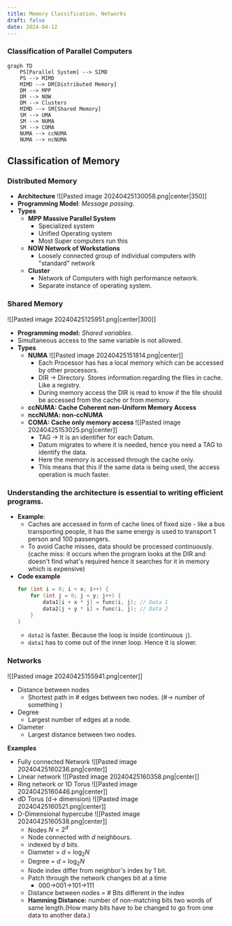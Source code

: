 ```yaml
---
title: Memory Classification, Networks
draft: false
date: 2024-04-12
---
```


### Classification of Parallel Computers
```mermaid
graph TD
    PS[Parallel System] --> SIMD
    PS --> MIMD
    MIMD --> DM[Distributed Memory]
    DM --> MPP
    DM --> NOW
    DM --> Clusters
    MIMD --> SM[Shared Memory]
    SM --> UMA
    SM --> NUMA
    SM --> COMA
    NUMA --> ccNUMA
    NUMA --> ncNUMA
```
## Classification of Memory 
### Distributed Memory
- **Architecture**
![[Pasted image 20240425130058.png|center|350]]
- **Programming Model**: *Message passing*. 
- **Types**
	- **MPP Massive Parallel System**
		- Specialized system 
		- Unified Operating system 
		- Most Super computers run this
	- **NOW Network of Workstations** 
		- Loosely connected group of individual computers with "standard" network
	- **Cluster**
		- Network of Computers with high performance network.
		- Separate instance of operating system. 
### Shared Memory
![[Pasted image 20240425125951.png|center|300]]
- **Programming model:** *Shared variables*.
- Simultaneous access to the same variable is not allowed. 
- **Types**
	- **NUMA**
		![[Pasted image 20240425151814.png|center]]
		- Each Processor has has a local memory which can be accessed by other processors. 
		- DIR -> Directory. Stores information regarding the files in cache. Like a registry. 
		- During memory access the DIR is read to know if the file should be accessed from the cache or from memory. 
	- **ccNUMA: Cache Coherent non-Uniform Memory Access**
	- **nccNUMA: non-ccNUMA**
	- **COMA: Cache only memory access** 
		![[Pasted image 20240425153025.png|center]]
		- TAG -> It is an identifier for each Datum. 
		- Datum migrates to where it is needed, hence you need a TAG to identify the data. 
		- Here the memory is accessed through the cache only. 
		- This means that this if the same data is being used, the access operation is much faster. 

### Understanding the architecture is essential to writing efficient programs. 
- **Example**: 
	- Caches are accessed in form of cache lines of fixed size - like a bus transporting people, it has the same energy is used to transport 1 person and 100 passengers. 
	- To avoid Cache misses, data should be processed continuously. (cache miss: it occurs when the program looks at the DIR and doesn't find what's required hence it searches for it in memory which is expensive)
- **Code example** 
	```c
	for (int i = 0; i < x; i++) {
	    for (int j = 0; j < y; j++) {
	        data1[i + x * j] = func(i, j); // Data 1 
	        data2[j + y * i] = func(i, j); // Data 2
	    }
	}
	```
	- `data2` is faster. Because the loop is inside (continuous `j`). 
	- `data1` has to come out of the inner loop. Hence it is slower.

### Networks
![[Pasted image 20240425155941.png|center]]
- Distance between nodes
	- Shortest path in # edges between two nodes. (#-> number of something )
- Degree
	- Largest number of edges at a node. 
- Diameter
	- Largest distance between two nodes. 

**Examples**
- Fully connected Network
![[Pasted image 20240425160236.png|center]]
- Linear network
	![[Pasted image 20240425160358.png|center]]
- Ring network or 1D Torus
	![[Pasted image 20240425160446.png|center]]
- dD Torus (d-> dimension)
	![[Pasted image 20240425160521.png|center]]
- D-Dimensional hypercube
	 ![[Pasted image 20240425160538.png|center]]
	- Nodes $N= 2^d$ 
	- Node connected with $d$ neighbours. 
	- indexed by $d$ bits. 
	- Diameter = $d$ = $\log_2 N$
	- Degree = $d$ = $\log_2 N$
	- Node index differ from neighbor's index by 1 bit.
	- Patch through the network changes bit at a time 
		- 000->001->101->111
	- Distance between nodes = # Bits different in the index
	- **Hamming Distance:** number of non-matching bits two words of same length.(How many bits have to be changed to go from one data to another data.)



